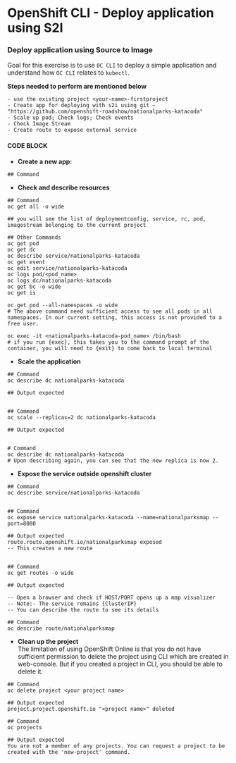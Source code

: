 # OpenShift CLI - Deploy application using S2I


### Deploy application using Source to Image

Goal for this exercise is to use `OC CLI` to deploy a simple application and understand how `OC CLI` relates to `kubectl`. 
<p><b> Steps needed to perform are mentioned below </b>

```
- use the existing project <your-name>-firstproject
- Create app for deploying with s2i using git – "https://github.com/openshift-roadshow/nationalparks-katacoda"
- Scale up pod; Check logs; Check events
- Check Image Stream
- Create route to expose external service
```

#### CODE BLOCK


- <b>Create a new app:</b>

```
## Command

```

- <b>Check and describe resources</b>

```
## Command
oc get all -o wide

## you will see the list of deploymentconfig, service, rc, pod, imagestream belonging to the current project

## Other Commands
oc get pod
oc get dc
oc describe service/nationalparks-katacoda
oc get event
oc edit service/nationalparks-katacoda
oc logs pod/<pod_name>
oc logs dc/nationalparks-katacoda
oc get bc -o wide
oc get is

oc get pod --all-namespaces -o wide
# The above command need sufficient access to see all pods in all namespaces. In our current setting, this access is not provided to a free user.

oc exec -it <nationalparks-katacoda-pod_name> /bin/bash
# if you run {exec}, this takes you to the command prompt of the container, you will need to {exit} to come back to local terminal
```

- <b>Scale the application</b>

```
## Command
oc describe dc nationalparks-katacoda

## Output expected


## Command
oc scale --replicas=2 dc nationalparks-katacoda

## Output expected


# Command
oc describe dc nationalparks-katacoda
# Upon describing again, you can see that the new replica is now 2.
```

- <b>Expose the service outside openshift cluster</b>

```
## Command
oc describe service/nationalparks-katacoda


## Command
oc expose service nationalparks-katacoda --name=nationalparksmap --port=8080

## Output expected
route.route.openshift.io/nationalparksmap exposed
-- This creates a new route


## Command
oc get routes -o wide

## Output expected

-- Open a browser and check if HOST/PORT opens up a map visualizer
-- Note:- The service remains {ClusterIP}
-- You can describe the route to see its details

## Command
oc describe route/nationalparksmap
```


- <b>Clean up the project</b><br>
The limitation of using OpenShift Online is that you do not have sufficient permission to delete the project using CLI which are created in web-console. But if you created a project in CLI, you should be able to delete it.

```
## Command
oc delete project <your project name>

## Output expected
project.project.openshift.io "<project name>" deleted

## Command
oc projects

## Output expected
You are not a member of any projects. You can request a project to be created with the 'new-project' command.
```

